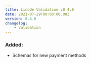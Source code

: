 ```yaml
---
title: Linode Validation v0.4.0
date: 2021-07-29T00:00:00.00Z
version: 0.4.0
changelog:
    - Validation
---
```


### Added:
- Schemas for new payment methods
